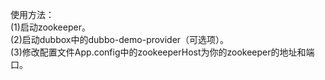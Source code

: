 使用方法：<br />
(1)启动zookeeper。<br />
(2)启动dubbox中的dubbo-demo-provider（可选项）。<br />
(3)修改配置文件App.config中的zookeeperHost为你的zookeeper的地址和端口。<br />
